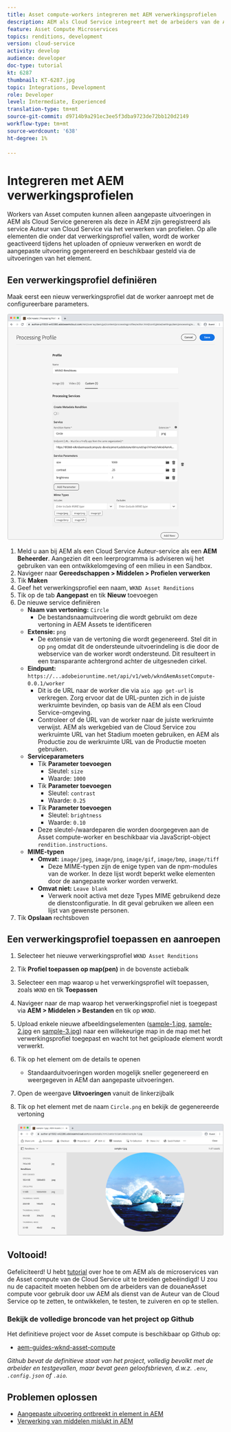 ```yaml
---
title: Asset compute-workers integreren met AEM verwerkingsprofielen
description: AEM als Cloud Service integreert met de arbeiders van de Asset compute die aan Adobe I/O Runtime via AEM Assets-verwerkingsprofielen worden opgesteld. Verwerkingsprofielen worden geconfigureerd in de service Auteur om specifieke elementen te verwerken met behulp van aangepaste workers en de bestanden die door de workers worden gegenereerd, op te slaan als elementuitvoeringen.
feature: Asset Compute Microservices
topics: renditions, development
version: cloud-service
activity: develop
audience: developer
doc-type: tutorial
kt: 6287
thumbnail: KT-6287.jpg
topic: Integrations, Development
role: Developer
level: Intermediate, Experienced
translation-type: tm+mt
source-git-commit: d9714b9a291ec3ee5f3dba9723de72bb120d2149
workflow-type: tm+mt
source-wordcount: '638'
ht-degree: 1%

---
```



# Integreren met AEM verwerkingsprofielen

Workers van Asset computen kunnen alleen aangepaste uitvoeringen in AEM als Cloud Service genereren als deze in AEM zijn geregistreerd als service Auteur van Cloud Service via het verwerken van profielen. Op alle elementen die onder dat verwerkingsprofiel vallen, wordt de worker geactiveerd tijdens het uploaden of opnieuw verwerken en wordt de aangepaste uitvoering gegenereerd en beschikbaar gesteld via de uitvoeringen van het element.

## Een verwerkingsprofiel definiëren

Maak eerst een nieuw verwerkingsprofiel dat de worker aanroept met de configureerbare parameters.

![Profiel verwerken](./assets/processing-profiles/new-processing-profile.png)

1. Meld u aan bij AEM als een Cloud Service Auteur-service als een __AEM Beheerder__. Aangezien dit een leerprogramma is adviseren wij het gebruiken van een ontwikkelomgeving of een milieu in een Sandbox.
1. Navigeer naar __Gereedschappen > Middelen > Profielen verwerken__
1. Tik __Maken__
1. Geef het verwerkingsprofiel een naam, `WKND Asset Renditions`
1. Tik op de tab __Aangepast__ en tik __Nieuw__ toevoegen
1. De nieuwe service definiëren
   + __Naam van vertoning:__ `Circle`
      + De bestandsnaamuitvoering die wordt gebruikt om deze vertoning in AEM Assets te identificeren
   + __Extensie:__ `png`
      + De extensie van de vertoning die wordt gegenereerd. Stel dit in op `png` omdat dit de ondersteunde uitvoerindeling is die door de webservice van de worker wordt ondersteund. Dit resulteert in een transparante achtergrond achter de uitgesneden cirkel.
   + __Eindpunt:__ `https://...adobeioruntime.net/api/v1/web/wkndAemAssetCompute-0.0.1/worker`
      + Dit is de URL naar de worker die via `aio app get-url` is verkregen. Zorg ervoor dat de URL-punten zich in de juiste werkruimte bevinden, op basis van de AEM als een Cloud Service-omgeving.
      + Controleer of de URL van de worker naar de juiste werkruimte verwijst. AEM als werkgebied van de Cloud Service zou werkruimte URL van het Stadium moeten gebruiken, en AEM als Productie zou de werkruimte URL van de Productie moeten gebruiken.
   + __Serviceparameters__
      + Tik __Parameter toevoegen__
         + Sleutel: `size`
         + Waarde: `1000`
      + Tik __Parameter toevoegen__
         + Sleutel: `contrast`
         + Waarde: `0.25`
      + Tik __Parameter toevoegen__
         + Sleutel: `brightness`
         + Waarde: `0.10`
      + Deze sleutel-/waardeparen die worden doorgegeven aan de Asset compute-worker en beschikbaar via JavaScript-object `rendition.instructions`.
   + __MIME-typen__
      + __Omvat:__ `image/jpeg`,  `image/png`,  `image/gif`,  `image/bmp`,  `image/tiff`
         + Deze MIME-typen zijn de enige typen van de npm-modules van de worker. In deze lijst wordt beperkt welke elementen door de aangepaste worker worden verwerkt.
      + __Omvat niet:__ `Leave blank`
         + Verwerk nooit activa met deze Types MIME gebruikend deze de dienstconfiguratie. In dit geval gebruiken we alleen een lijst van gewenste personen.
1. Tik __Opslaan__ rechtsboven

## Een verwerkingsprofiel toepassen en aanroepen

1. Selecteer het nieuwe verwerkingsprofiel `WKND Asset Renditions`
1. Tik __Profiel toepassen op map(pen)__ in de bovenste actiebalk
1. Selecteer een map waarop u het verwerkingsprofiel wilt toepassen, zoals `WKND` en tik __Toepassen__
1. Navigeer naar de map waarop het verwerkingsprofiel niet is toegepast via __AEM > Middelen > Bestanden__ en tik op `WKND`.
1. Upload enkele nieuwe afbeeldingselementen ([sample-1.jpg](../assets/samples/sample-1.jpg), [sample-2.jpg](../assets/samples/sample-2.jpg) en [sample-3.jpg](../assets/samples/sample-3.jpg)) naar een willekeurige map in de map met het verwerkingsprofiel toegepast en wacht tot het geüploade element wordt verwerkt.
1. Tik op het element om de details te openen
   + Standaarduitvoeringen worden mogelijk sneller gegenereerd en weergegeven in AEM dan aangepaste uitvoeringen.
1. Open de weergave __Uitvoeringen__ vanuit de linkerzijbalk
1. Tik op het element met de naam `Circle.png` en bekijk de gegenereerde vertoning

   ![Gegenereerde uitvoering](./assets/processing-profiles/rendition.png)

## Voltooid!

Gefeliciteerd! U hebt [tutorial](../overview.md) over hoe te om AEM als de microservices van de Asset compute van de Cloud Service uit te breiden gebeëindigd! U zou nu de capaciteit moeten hebben om de arbeiders van de douaneAsset compute voor gebruik door uw AEM als dienst van de Auteur van de Cloud Service op te zetten, te ontwikkelen, te testen, te zuiveren en op te stellen.

### Bekijk de volledige broncode van het project op Github

Het definitieve project voor de Asset compute is beschikbaar op Github op:

+ [aem-guides-wknd-asset-compute](https://github.com/adobe/aem-guides-wknd-asset-compute)

_Github bevat de definitieve staat van het project, volledig bevolkt met de arbeider en testgevallen, maar bevat geen geloofsbrieven, d.w.z. `.env`,  `.config.json` of  `.aio`._

## Problemen oplossen

+ [Aangepaste uitvoering ontbreekt in element in AEM](../troubleshooting.md#custom-rendition-missing-from-asset)
+ [Verwerking van middelen mislukt in AEM](../troubleshooting.md#asset-processing-fails)
